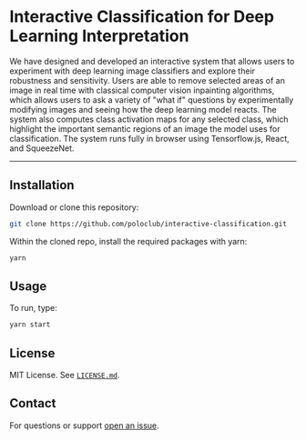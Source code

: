 # Interactive Classification for Deep Learning Interpretation

We have designed and developed an interactive system that allows users to experiment with deep learning image classifiers and explore their robustness and sensitivity.
Users are able to remove selected areas of an image in real time with classical computer vision inpainting algorithms, which allows users to ask a variety of "what if" questions by experimentally modifying images and seeing how the deep learning model reacts.
The system also computes class activation maps for any selected class, which highlight the important semantic regions of an image the model uses for classification.
The system runs fully in browser using Tensorflow.js, React, and SqueezeNet.

<!-- VIDEO LINK -->

***

## Installation

Download or clone this repository:

```bash
git clone https://github.com/poloclub/interactive-classification.git
```

Within the cloned repo, install the required packages with yarn:

```bash
yarn

```

## Usage

To run, type:

```bash
yarn start

```

## License

MIT License. See [`LICENSE.md`](LICENSE.md).


## Contact

For questions or support [open an issue][issues].

[issues]: https://github.com/poloclub/interactive-classification/issues

